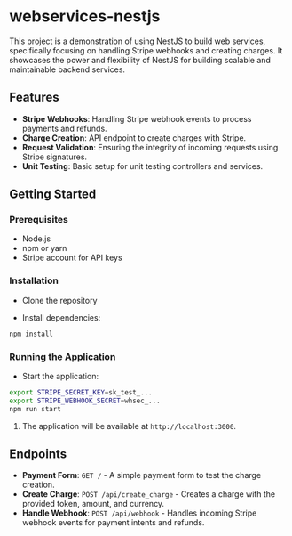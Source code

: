 # webservices-nestjs

This project is a demonstration of using NestJS to build web services, specifically focusing on handling Stripe webhooks and creating charges. It showcases the power and flexibility of NestJS for building scalable and maintainable backend services.

## Features

- **Stripe Webhooks**: Handling Stripe webhook events to process payments and refunds.
- **Charge Creation**: API endpoint to create charges with Stripe.
- **Request Validation**: Ensuring the integrity of incoming requests using Stripe signatures.
- **Unit Testing**: Basic setup for unit testing controllers and services.

## Getting Started

### Prerequisites

- Node.js
- npm or yarn
- Stripe account for API keys

### Installation

- Clone the repository

- Install dependencies:

```bash
npm install
```

### Running the Application

- Start the application:

```bash
export STRIPE_SECRET_KEY=sk_test_...
export STRIPE_WEBHOOK_SECRET=whsec_...
npm run start
```

1. The application will be available at `http://localhost:3000`.

## Endpoints

- **Payment Form**: `GET /` - A simple payment form to test the charge creation.
- **Create Charge**: `POST /api/create_charge` - Creates a charge with the provided token, amount, and currency.
- **Handle Webhook**: `POST /api/webhook` - Handles incoming Stripe webhook events for payment intents and refunds.
